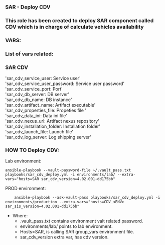 ### SAR - Deploy CDV
### This role has been created to deploy SAR component called CDV which is in charge of calculate vehicles availability
###
### VARS:

### List of vars related:

### SAR CDV ###
'sar_cdv_service_user: Service user'  
'sar_cdv_service_user_password: Service user password'  
'sar_cdv_service_port: Port'  
'sar_cdv_db_server: DB server'  
'sar_cdv_db_name: DB instance'  
'sar_cdv_artifact_name: Artifact executable'  
'sar_cdv_properties_file: Propeties file '  
'sar_cdv_data_ini: Data ini file'  
'sar_cdv_nexus_url: Artifact nexus repository'  
'sar_cdv_installation_folder: Installation folder'  
'sar_cdv_launch_file: Launch file'  
'sar_cdv_log_server: Log shipping server'  

### HOW TO Deploy CDV:

Lab environment:

	ansible-playbook --vault-password-file ~/.vault_pass.txt playbooks/sar_cdv_deploy.yml -i environments/lab/ --extra-vars="hosts=SAR sar_cdv_version=4.02.001-dd175bb"


PROD environment:

        ansible-playbook --ask-vault-pass playbooks/sar_cdv_deploy.yml -i environments/production --extra-vars="hosts=CDV_<ENV> sar_sis_version=4.02.001-dd175bb"

- Where: 
	- .vault_pass.txt contains environment valt related password.
	- environments/lab/ points to lab environment.
	- Hosts=SAR, is calling SAR group_vars environment file.
	- sar_cdv_version extra var, has cdv version.
